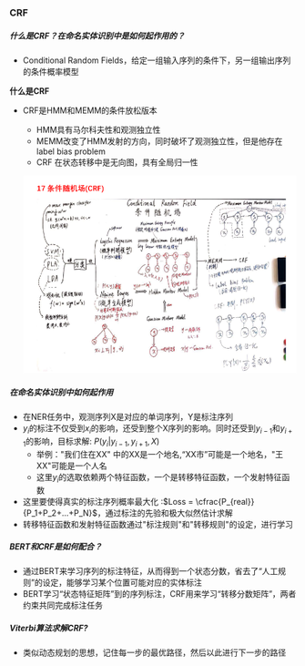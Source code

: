 

### CRF

##### 什么是CRF？在命名实体识别中是如何起作用的？

- Conditional Random Fields，给定一组输入序列的条件下，另一组输出序列的条件概率模型

**什么是CRF**

- CRF是HMM和MEMM的条件放松版本

  - HMM具有马尔科夫性和观测独立性
  - MEMM改变了HMM发射的方向，同时破坏了观测独立性，但是他存在label bias problem
  - CRF 在状态转移中是无向图，具有全局归一性

  ![img](../img/crf1.png)

##### 在命名实体识别中如何起作用

- 在NER任务中，观测序列X是对应的单词序列，Y是标注序列
- $y_i$的标注不仅受到$x_i$的影响，还受到整个X序列的影响。同时还受到$y_{i-1}$和$y_{i+1}$的影响，目标求解: $P(y_i|y_{i-1},y_{i+1},X)$
  - 举例："我们住在XX" 中的XX是一个地名,“XX市”可能是一个地名，"王XX"可能是一个人名
  - 这里$y_i$的选取依赖两个特征函数，一个是转移特征函数，一个发射特征函数
- 这里要使得真实的标注序列概率最大化 :$Loss = \cfrac{P_{real}}{P_1+P_2+...+P_N}$，通过标注的先验和极大似然估计求解
- 转移特征函数和发射特征函数通过"标注规则"和"转移规则"的设定，进行学习

##### BERT和CRF是如何配合？

- 通过BERT来学习序列的标注特征，从而得到一个状态分数，省去了“人工规则”的设定，能够学习某个位置可能对应的实体标注
- BERT学习“状态特征矩阵”到的序列标注，CRF用来学习“转移分数矩阵”，两者约束共同完成标注任务

##### Viterbi算法求解CRF?

- 类似动态规划的思想，记住每一步的最优路径，然后以此进行下一步的路径



